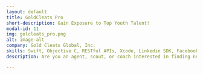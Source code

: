```yaml
---
layout: default
title: GoldCleats Pro
short-description: Gain Exposure to Top Youth Talent!
modal-id: 11
img: golcleats_pro.png
alt: image-alt
company: Gold Cleats Global, Inc.
skills: Swift, Objective C, RESTful APIs, Xcode, Linkedin SDK, Facebook SDK, Facebook Graph API, Realm Database
description: Are you an agent, scout, or coach interested in finding new talent for your club, or agency portfolio but you are limited by lack of resources? With GoldCleats Pro, you can minimize the cost and time associated with scouting new players or marketing your existing players. Increase your chances of finding the next star from your fingertips with GoldCleats Pro application.<br/><br/>GoldCleats provides a unique online and mobile platform to enable every player to showcase their talent directly to the world. The objective of GoldCleats is to make sure that professionals see players that would not normally be accessible from the luxury of the home or office.<br/><br/>   •   Easy to use youth soccer platform<br/>   •   Access to 50,000+ (and GROWING) player profiles & highlight videos<br/>   •   Only you can message the players, so don’t worry about your inbox flooding<br/>   •   Keep an archive of your top players & videos<br/>   •   Grow your network with professionals and players with connections, followers, and secure messaging<br/>   •   Get Verified - Just like Instagram and Twitter<br/>   •   Personalize your profile with your info and portfolio<br/>   •   Use advanced search options to find specific players based on country, age, playing position, and more

---
```


